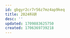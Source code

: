 ```yaml
---
id: gbgyr2cr7r56z7mz4ap9keq
title: 2024科研
desc: ''
updated: 1709883625750
created: 1706369739218
---
```


